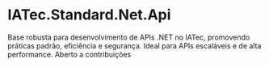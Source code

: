 # IATec.Standard.Net.Api
Base robusta para desenvolvimento de APIs .NET no IATec, promovendo práticas padrão, eficiência e segurança. Ideal para APIs escaláveis e de alta performance. Aberto a contribuições
